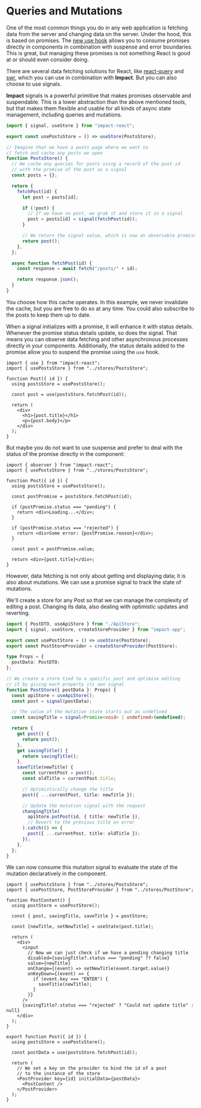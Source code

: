 # Queries and Mutations

One of the most common things you do in any web application is fetching data from the server and changing data on the server. Under the hood, this is based on promises. The [new use hook](https://blixtdev.com/all-about-reacts-new-use-hook) allows you to consume promises directly in components in combination with suspense and error boundaries. This is great, but managing these promises is not something React is good at or should even consider doing.

There are several data fetching solutions for React, like [react-query](https://tanstack.com/query/v4/docs/react/reference/useQuery) and [swr](https://swr.vercel.app/), which you can use in combination with **Impact**. But you can also choose to use signals.

**Impact** signals is a powerful primitive that makes promises observable and suspendable. This is a lower abstraction than the above mentioned tools, but that makes them flexible and usable for all kinds of async state management, including queries and mutations.

```ts
import { signal, useStore } from "impact-react";

export const usePostsStore = () => useStore(PostsStore);

// Imagine that we have a posts page where we want to
// fetch and cache any posts we open
function PostsStore() {
  // We cache any queries for posts using a record of the post id
  // with the promise of the post as a signal
  const posts = {};

  return {
    fetchPost(id) {
      let post = posts[id];

      if (!post) {
        // If we have no post, we grab it and store it in a signal
        post = posts[id] = signal(fetchPost(id));
      }

      // We return the signal value, which is now an observable promise
      return post();
    },
  };

  async function fetchPost(id) {
    const response = await fetch("/posts/" + id);

    return response.json();
  }
}
```

You choose how this cache operates. In this example, we never invalidate the cache, but you are free to do so at any time. You could also subscribe to the posts to keep them up to date.

When a signal initializes with a promise, it will enhance it with status details. Whenever the promise status details update, so does the signal. That means you can observe data fetching and other asynchronous processes directly in your components. Additionally, the status details added to the promise allow you to suspend the promise using the `use` hook.

```tsx
import { use } from "impact-react";
import { usePostsStore } from "../stores/PostsStore";

function Post({ id }) {
  using postsStore = usePostsStore();

  const post = use(postsStore.fetchPost(id));

  return (
    <div>
      <h1>{post.title}</h1>
      <p>{post.body}</p>
    </div>
  );
}
```

But maybe you do not want to use suspense and prefer to deal with the status of the promise directly in the component:

```tsx
import { observer } from "impact-react";
import { usePostsStore } from "../stores/PostsStore";

function Post({ id }) {
  using postsStore = usePostsStore();

  const postPromise = postsStore.fetchPost(id);

  if (postPromise.status === "pending") {
    return <div>Loading...</div>;
  }

  if (postPromise.status === "rejected") {
    return <div>Some error: {postPromise.reason}</div>;
  }

  const post = postPromise.value;

  return <div>{post.title}</div>;
}
```

However, data fetching is not only about getting and displaying data; it is also about mutations. We can use a promise signal to track the state of mutations.

We'll create a store for any Post so that we can manage the complexity of editing a post. Changing its data, also dealing with optimistic updates and reverting.

```ts
import { PostDTO, useApiStore } from "./ApiStore";
import { signal, useStore, createStoreProvider } from "impact-app";

export const usePostStore = () => useStore(PostStore);
export const PostStoreProvider = createStoreProvider(PostStore);

type Props = {
  postData: PostDTO;
};

// We create a store tied to a specific post and optimise editing
// it by giving each property its own signal
function PostStore({ postData }: Props) {
  const apiStore = useApiStore();
  const post = signal(postData);

  // The value of the mutation state starts out as undefined
  const savingTitle = signal<Promise<void> | undefined>(undefined);

  return {
    get post() {
      return post();
    },
    get savingTitle() {
      return savingTitle();
    },
    saveTitle(newTitle) {
      const currentPost = post();
      const oldTitle = currentPost.title;

      // Optimistically change the title
      post({ ...currentPost, title: newTitle });

      // Update the mutation signal with the request
      changingTitle(
        apiStore.putPost(id, { title: newTitle }),
        // Revert to the previous title on error
      ).catch(() => {
        post({ ...currentPost, title: oldTitle });
      });
    },
  };
}
```

We can now consume this mutation signal to evaluate the state of the mutation declaratively in the component.

```tsx
import { usePostsStore } from "../stores/PostsStore";
import { usePostStore, PostStoreProvider } from "../stores/PostStore";

function PostContent() {
  using postStore = usePostStore();

  const { post, savingTitle, saveTitle } = postStore;

  const [newTitle, setNewTitle] = useState(post.title);

  return (
    <div>
      <input
        // Now we can just check if we have a pending changing title
        disabled={savingTitle?.status === "pending" ?? false}
        value={newTitle}
        onChange={(event) => setNewTitle(event.target.value)}
        onKeyDown={(event) => {
          if (event.key === "ENTER") {
            saveTitle(newTitle);
          }
        }}
      />
      {savingTitle?.status === "rejected" ? "Could not update title" : null}
    </div>
  );
}

export function Post({ id }) {
  using postsStore = usePostsStore();

  const postData = use(postsStore.fetchPost(id));

  return (
    // We set a key on the provider to bind the id of a post
    // to the instance of the store
    <PostProvider key={id} initialData={postData}>
      <PostContent />
    </PostProvider>
  );
}
```
